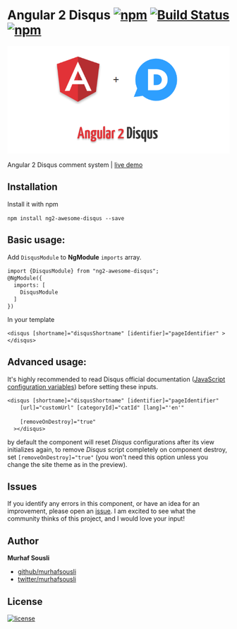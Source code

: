 # Angular 2 Disqus [![npm](https://img.shields.io/npm/v/ng2-awesome-disqus.svg?maxAge=2592000?style=plastic)](https://github.com/MurhafSousli/ng2-awesome-disqus) [![Build Status](https://travis-ci.org/MurhafSousli/ng2-disqus.svg?branch=master)](https://travis-ci.org/MurhafSousli/ng2-disqus) [![npm](https://img.shields.io/npm/dt/ng2-awesome-disqus.svg?maxAge=2592000?style=plastic)](https://www.npmjs.com/package/ng2-awesome-disqus)

<p align="center"><img style="text-align: center;" src="/assets/cover.PNG?raw=true"></p>

Angular 2 Disqus comment system | [live demo](https://murhafsousli.github.io/ng2-disqus/)

## Installation

Install it with npm

`npm install ng2-awesome-disqus --save`

## Basic usage:

Add `DisqusModule` to **NgModule** `imports` array.

```
import {DisqusModule} from "ng2-awesome-disqus";
@NgModule({
  imports: [
    DisqusModule
  ]
})
```
In your template

```
<disqus [shortname]="disqusShortname" [identifier]="pageIdentifier" ></disqus>
```

## Advanced usage:

It's highly recommended to read Disqus official documentation ([JavaScript configuration variables](https://help.disqus.com/customer/portal/articles/472098-javascript-configuration-variables)) before setting these inputs.

```
<disqus [shortname]="disqusShortname" [identifier]="pageIdentifier" 
    [url]="customUrl" [categoryId]="catId" [lang]="'en'"
      
    [removeOnDestroy]="true"
  ></disqus>
```
 by default the component will reset *Disqus* configurations after its view initializes again, to remove *Disqus* script completely on component destroy,
      set `[removeOnDestroy]="true"` (you won't need this option unless you change the site theme as in the preview).

## Issues


If you identify any errors in this component, or have an idea for an improvement, please open an [issue](https://github.com/MurhafSousli/ng2-awesome-disqus/issues). I am excited to see what the community thinks of this project, and I would love your input!

## Author

 **Murhaf Sousli**

 - [github/murhafsousli](https://github.com/MurhafSousli)
 - [twitter/murhafsousli](https://twitter.com/MurhafSousli)

## License

[![license](https://img.shields.io/github/license/mashape/apistatus.svg?maxAge=2592000)](/LICENSE)